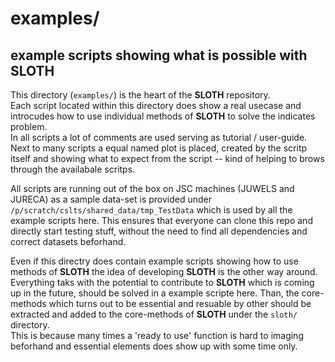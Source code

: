 # examples/
## example scripts showing what is possible with **SLOTH**
This directory (`examples/`) is the heart of the **SLOTH** repository.  
Each script located within this directory does show a real usecase and introcudes how to use individual methods of **SLOTH** to solve the indicates problem.  
In all scripts a lot of comments are used serving as tutorial / user-guide.  
Next to many scripts a equal named plot is placed, created by the scritp itself and showing what to expect from the script -- kind of helping to brows through the availabale scritps.  

All scripts are running out of the box on JSC machines (JUWELS and JURECA) as a sample data-set is provided under `/p/scratch/cslts/shared_data/tmp_TestData` which is used by all the example scripts here. This ensures that everyone can clone this repo and directly start testing stuff, without the need to find all dependencies and correct datasets beforhand.  

Even if this directry does contain example scripts showing how to use methods of **SLOTH** the idea of developing **SLOTH** is the other way around. Everything taks with the potential to contribute to **SLOTH** which is coming up in the future, should be solved in a example scripte here. Than, the core-methods which turns out to be essential and resuable by other should be extracted and added to the core-methods of **SLOTH** under the `sloth/` directory.  
This is because many times a 'ready to use' function is hard to imaging beforhand and essential elements does show up with some time only.
